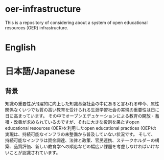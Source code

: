 # oer-infrastructure
This is a repository of considering about a system of open educational resources (OER) infrastructure.
# English

# 日本語/Japanese
## 背景
知識の重要性が飛躍的に向上した知識基盤社会の中にあると言われる昨今、属性関係なくいつでも質の高い教育を受けられる生涯学習社会の実現の重要性は日に日に高まっています。
その中でオープンエデュケーションによる教育の開放・蓄積・改善が求められているのですが、それに大きな役割を果たすopen educational resources (OER)を利用したopen educational practices (OEP)の実現は、持続可能なインフラの未整備から普及していない状況です。
そして、持続可能なインフラは資金調達、法律と政策、官民連携、ステークホルダーの構築、品質評価、新しい教育学への順応などの幅広い課題を考慮しなければいけないことが認識されています。


